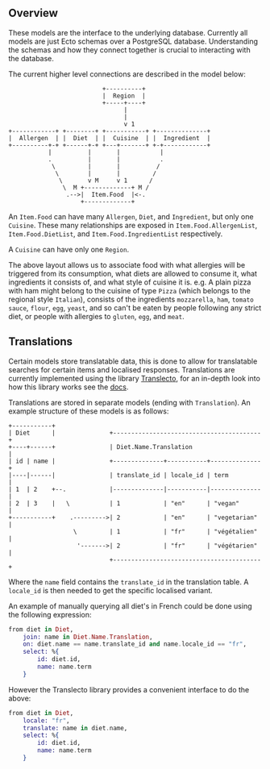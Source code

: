 Overview
--------

These models are the interface to the underlying database. Currently all models are just Ecto schemas over a PostgreSQL database. Understanding the schemas and how they connect together is crucial to interacting with the database.


The current higher level connections are described in the model below:

```svgbob
                          +----------+
                          |  Region  |
                          +-----+----+
                                |
                                |
                                v 1
+------------+ +--------+ +-----------+ +--------------+
|  Allergen  | |  Diet  | |  Cuisine  | |  Ingredient  |
+----------+-+ +------+-+ +---+-------+ +-+------------+
           |          |       |           |
           .          |       |           .
            \         |       |          /
             \        |       |         /
              \       v M     v 1      /
               \  M +-------------+ M /
                .-->|  Item.Food  |<-.
                    +-------------+
```

An `Item.Food` can have many `Allergen`, `Diet`, and `Ingredient`, but only one `Cuisine`. These many relationships are exposed in `Item.Food.AllergenList`, `Item.Food.DietList`, and `Item.Food.IngredientList` respectively.

A `Cuisine` can have only one `Region`.


The above layout allows us to associate food with what allergies will be triggered from its consumption, what diets are allowed to consume it, what ingredients it consists of, and what style of cuisine it is. e.g. A plain pizza with ham might belong to the cuisine of type `Pizza` (which belongs to the regional style `Italian`), consists of the ingredients `mozzarella`, `ham`, `tomato sauce`, `flour`, `egg`, `yeast`, and so can't be eaten by people following any strict diet, or people with allergies to `gluten`, `egg`, and `meat`.


Translations
------------

Certain models store translatable data, this is done to allow for translatable searches for certain items and localised responses. Translations are currently implemented using the library [Translecto](https://github.com/ScrimpyCat/Translecto), for an in-depth look into how this library works see the [docs](https://hexdocs.pm/translecto/).

Translations are stored in separate models (ending with `Translation`). An example structure of these models is as follows:

```svgbob
+-----------+
| Diet      |               +-----------------------------------------+
+----+------+               | Diet.Name.Translation                   |
| id | name |               +--------------+-----------+--------------+
|----|------|               | translate_id | locale_id | term         |
| 1  | 2    +--.            |--------------|-----------|--------------|
| 2  | 3    |   \           | 1            | "en"      | "vegan"      |
+-----------+    .--------->| 2            | "en"      | "vegetarian" |
                  \         | 1            | "fr"      | "végétalien" |
                   '------->| 2            | "fr"      | "végétarien" |
                            +-----------------------------------------+
```

Where the `name` field contains the `translate_id` in the translation table. A `locale_id` is then needed to get the specific localised variant.

An example of manually querying all diet's in French could be done using the following expression:

```elixir
from diet in Diet,
    join: name in Diet.Name.Translation,
    on: diet.name == name.translate_id and name.locale_id == "fr",
    select: %{
        id: diet.id,
        name: name.term
    }
```

However the Translecto library provides a convenient interface to do the above:

```elixir
from diet in Diet,
    locale: "fr",
    translate: name in diet.name,
    select: %{
        id: diet.id,
        name: name.term
    }
```

